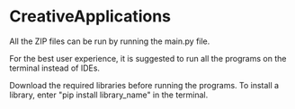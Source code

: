 # CreativeApplications

All the ZIP files can be run by running the main.py file.

For the best user experience, it is suggested to run all the programs on the terminal instead of IDEs.

Download the required libraries before running the programs.
To install a library, enter "pip install library_name" in the terminal.
